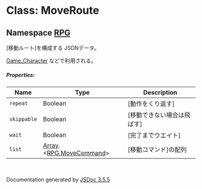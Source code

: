 # Class: MoveRoute

## Namespace [RPG](RPG.md)

[移動ルート]を構成する JSONデータ。

[Game_Character](Game_Character.md) などで利用される。

##### Properties:

| Name | Type | Description |
| --- | --- | --- |
| `repeat` | Boolean | [動作をくり返す]　|
| `skippable` | Boolean | [移動できない場合は飛ばす] |
| `wait` | Boolean | [完了までウエイト] |
| `list` | [Array](Array.md).&lt;[RPG.MoveCommand](RPG.MoveCommand.md)&gt; | [移動コマンド]の配列 |

 <br>

  Documentation generated by [JSDoc 3.5.5](https://github.com/jsdoc3/jsdoc)
